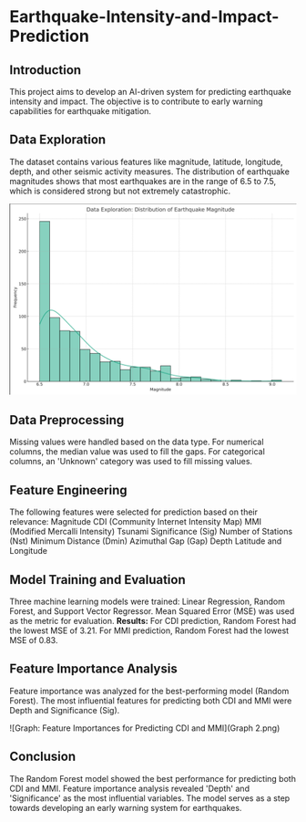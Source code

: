 # Earthquake-Intensity-and-Impact-Prediction

## **Introduction**
This project aims to develop an AI-driven system for predicting earthquake intensity and impact. The objective is to contribute to early warning capabilities for earthquake mitigation.

## **Data Exploration**
The dataset contains various features like magnitude, latitude, longitude, depth, and other seismic activity measures. The distribution of earthquake magnitudes shows that most earthquakes are in the range of 6.5 to 7.5, which is considered strong but not extremely catastrophic.

![Graph: Distribution of Earthquake Magnitude](https://github.com/fathima-ruba/Earthquake-Intensity-and-Impact-Prediction/blob/main/Graph%201.png)

## **Data Preprocessing**
Missing values were handled based on the data type.
For numerical columns, the median value was used to fill the gaps.
For categorical columns, an 'Unknown' category was used to fill missing values.

## **Feature Engineering**
The following features were selected for prediction based on their relevance:
Magnitude
CDI (Community Internet Intensity Map)
MMI (Modified Mercalli Intensity)
Tsunami
Significance (Sig)
Number of Stations (Nst)
Minimum Distance (Dmin)
Azimuthal Gap (Gap)
Depth
Latitude and Longitude

## **Model Training and Evaluation**
Three machine learning models were trained: Linear Regression, Random Forest, and Support Vector Regressor. Mean Squared Error (MSE) was used as the metric for evaluation.
**Results:**
For CDI prediction, Random Forest had the lowest MSE of 3.21.
For MMI prediction, Random Forest had the lowest MSE of 0.83.

## **Feature Importance Analysis**
Feature importance was analyzed for the best-performing model (Random Forest). The most influential features for predicting both CDI and MMI were Depth and Significance (Sig).

![Graph: Feature Importances for Predicting CDI and MMI](Graph 2.png)

## **Conclusion**
The Random Forest model showed the best performance for predicting both CDI and MMI. Feature importance analysis revealed 'Depth' and 'Significance' as the most influential variables. The model serves as a step towards developing an early warning system for earthquakes.
